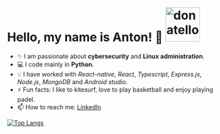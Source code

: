 
# Hello, my name is Anton! 👋 <img src=http://pa1.narvii.com/6207/14f6c612603c7daa47fc49a4cf42641841216359_hq.gif alt="donatello" width="80">




 -  ✨ I am passionate about **cybersecurity** and **Linux administration**.
 -  :computer: I code mainly in **Python**.
 -  :bulb:  I have worked with *React-native*, *React*, *Typescript*, *Express.js*, *Node.js*, *MongoDB* and *Android studio*. 
 -  ⚡ Fun facts: I like to kitesurf, love to play basketball and enjoy playing padel.
 -  📫 How to reach me: [LinkedIn](https://www.linkedin.com/in/anton-golubenko-957a03212/)




[![Top Langs](https://github-readme-stats.vercel.app/api/top-langs/?username=d0nate110&layout=compact)](https://github.com/github-readme-stats)
  

<!--
**d0nate110/d0nate110** is a ✨ _special_ ✨ repository because its `README.md` (this file) appears on your GitHub profile.

Here are some ideas to get you started:

- 🔭 I’m currently working on ...
- 🌱 I’m currently learning ...
- 👯 I’m looking to collaborate on ...
- 🤔 I’m looking for help with ...
- 💬 Ask me about ...
- 📫 How to reach me: ...
- 😄 Pronouns: ...
- ⚡ Fun fact: ...
-->
